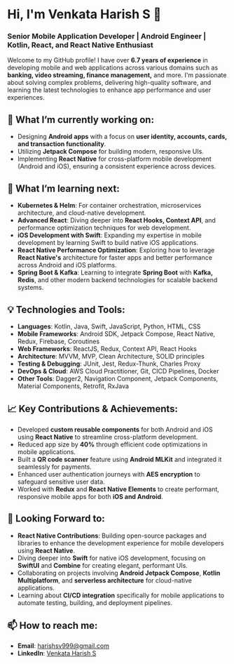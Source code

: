 # Hi, I'm Venkata Harish S 👋

### Senior Mobile Application Developer | Android Engineer | Kotlin, React, and React Native Enthusiast

Welcome to my GitHub profile! I have over **6.7 years of experience** in developing mobile and web applications across various domains such as **banking, video streaming, finance management,** and more. I'm passionate about solving complex problems, delivering high-quality software, and learning the latest technologies to enhance app performance and user experiences.

## 🔭 What I’m currently working on:
- Designing **Android apps** with a focus on **user identity, accounts, cards, and transaction functionality**.
- Utilizing **Jetpack Compose** for building modern, responsive UIs.
- Implementing **React Native** for cross-platform mobile development (Android and iOS), ensuring a consistent experience across devices.
  
## 🌱 What I’m learning next:
- **Kubernetes & Helm**: For container orchestration, microservices architecture, and cloud-native development.
- **Advanced React**: Diving deeper into **React Hooks, Context API**, and performance optimization techniques for web development.
- **iOS Development with Swift**: Expanding my expertise in mobile development by learning Swift to build native iOS applications.
- **React Native Performance Optimization**: Exploring how to leverage **React Native's** architecture for faster apps and better performance across Android and iOS platforms.
- **Spring Boot & Kafka**: Learning to integrate **Spring Boot** with **Kafka, Redis**, and other modern backend technologies for scalable backend systems.

## 💡 Technologies and Tools:
- **Languages**: Kotlin, Java, Swift, JavaScript, Python, HTML, CSS
- **Mobile Frameworks**: Android SDK, Jetpack Compose, React Native, Redux, Firebase, Coroutines
- **Web Frameworks**: ReactJS, Redux, Context API, React Hooks
- **Architecture**: MVVM, MVP, Clean Architecture, SOLID principles
- **Testing & Debugging**: JUnit, Jest, Redux-Thunk, Charles Proxy
- **DevOps & Cloud**: AWS Cloud Practitioner, Git, CICD Pipelines, Docker
- **Other Tools**: Dagger2, Navigation Component, Jetpack Components, Material Components, Retrofit, RxJava

## 📈 Key Contributions & Achievements:
- Developed **custom reusable components** for both Android and iOS using **React Native** to streamline cross-platform development.
- Reduced app size by **40%** through efficient code optimizations in mobile applications.
- Built a **QR code scanner** feature using **Android MLKit** and integrated it seamlessly for payments.
- Enhanced user authentication journeys with **AES encryption** to safeguard sensitive user data.
- Worked with **Redux** and **React Native Elements** to create performant, responsive mobile apps for both **iOS and Android**.

## 🚀 Looking Forward to:
- **React Native Contributions**: Building open-source packages and libraries to enhance the development experience for mobile developers using **React Native**.
- Diving deeper into **Swift** for native iOS development, focusing on **SwiftUI** and **Combine** for creating elegant, performant UIs.
- Collaborating on projects involving **Android Jetpack Compose**, **Kotlin Multiplatform**, and **serverless architecture** for cloud-native applications.
- Learning about **CI/CD integration** specifically for mobile applications to automate testing, building, and deployment pipelines.

## 📫 How to reach me:
- **Email**: [harishsv999@gmail.com](mailto:harishsv999@gmail.com)
- **LinkedIn**: [Venkata Harish S](https://www.linkedin.com/in/harish-sv-768ab485)
